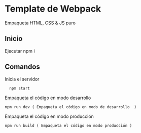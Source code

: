 # Template de Webpack
Empaqueta HTML, CSS & JS puro

## Inicio
Ejecutar npm i

## Comandos

Inicia el servidor

```
  npm start
```

Empaqueta el código en modo desarrollo

```
npm run dev ( Empaqueta el código en modo de desarrollo  )
```

Empaqueta el código en modo producción

```
npm run build ( Empaqueta el código en modo producción )
```
